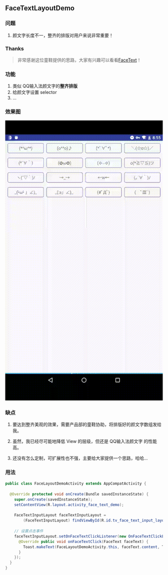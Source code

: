 ## FaceTextLayoutDemo


### 问题
1. 颜文字长度不一，整齐的排版对用户来说非常重要！


### Thanks
> 非常感谢这位童鞋提供的思路，大家有兴趣可以看看[FaceText](https://github.com/songhanghang/FaceText)！

### 功能
1. 类似 QQ输入法颜文字的**整齐排版**
2. 给颜文字设置 selector
3. ...




### 效果图
![看起来还是蛮舒服的](./design/face_text_layout_demo.gif)




### 缺点

1. 要达到整齐美观的效果，需要产品部的童鞋协助，将排版好的颜文字数组发给我。

2. 虽然，我已经尽可能地降低 View 的层级，但还是 QQ输入法颜文字 的性能高。

3. 还没有怎么定制，可扩展性也不强，主要给大家提供一个思路，哈哈...


### 用法

```java
public class FaceLayoutDemoActivity extends AppCompatActivity {

  @Override protected void onCreate(Bundle savedInstanceState) {
    super.onCreate(savedInstanceState);
    setContentView(R.layout.activity_face_text_demo);

    FaceTextInputLayout faceTextInputLayout =
        (FaceTextInputLayout) findViewById(R.id.tv_face_text_input_layout);

    // 设置点击事件
    faceTextInputLayout.setOnFaceTextClickListener(new OnFaceTextClickListener() {
      @Override public void onFaceTextClick(FaceText faceText) {
        Toast.makeText(FaceLayoutDemoActivity.this, faceText.content, Toast.LENGTH_SHORT).show();
      }
    });
  }
}

```

